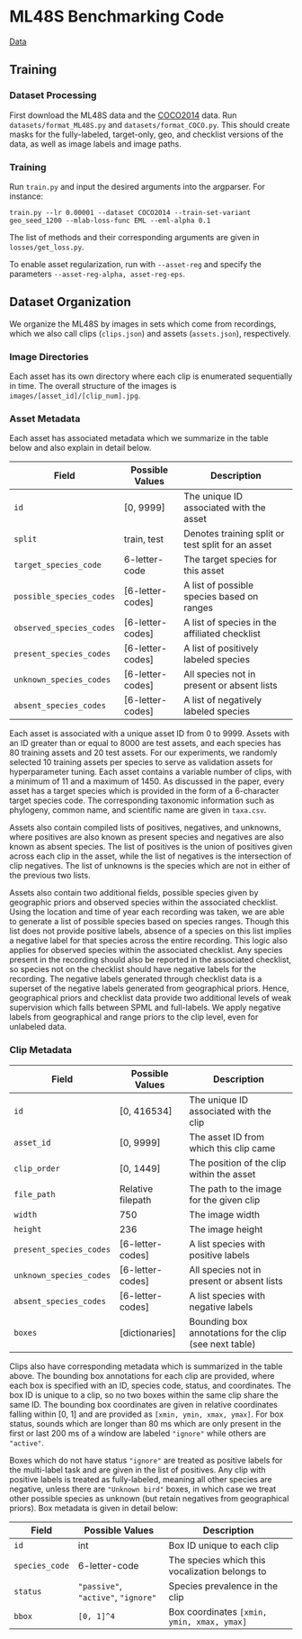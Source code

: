 # ML48S Benchmarking Code

[Data](https://msid-ml48s.s3.amazonaws.com/v0/ml48s.tar.gz)

## Training
### Dataset Processing
First download the ML48S data and the [COCO2014](https://cocodataset.org/#download) data. Run `datasets/format_ML48S.py` and `datasets/format_COCO.py`. 
This should create masks for the fully-labeled, target-only, geo, and checklist versions of the data, as well as image labels and image paths.

### Training
Run `train.py` and input the desired arguments into the argparser. For instance:

`train.py --lr 0.00001 --dataset COCO2014 --train-set-variant geo_seed_1200 --mlab-loss-func EML --eml-alpha 0.1`

The list of methods and their corresponding arguments are given in `losses/get_loss.py`.

To enable asset regularization, run with `--asset-reg` and specify the parameters `--asset-reg-alpha, asset-reg-eps`.

## Dataset Organization

We organize the ML48S by images in sets which come from recordings, which we also call clips (`clips.json`) and assets (`assets.json`), respectively. 

### Image Directories
Each asset has its own directory where each clip is enumerated sequentially in time. The overall structure of the images is `images/[asset_id]/[clip_num].jpg`.

### Asset Metadata

Each asset has associated metadata which we summarize in the table below and also explain in detail below.

| Field                    | Possible Values   | Description                                       |
| ------------------------ | ----------------- | ------------------------------------------------- |
| `id`                     | \[0, 9999]        | The unique ID associated with the asset           |
| `split`                  | train, test       | Denotes training split or test split for an asset |
| `target_species_code`    | 6-letter-code     | The target species for this asset                 |
| `possible_species_codes` | \[6-letter-codes] | A list of possible species based on ranges        |
| `observed_species_codes` | \[6-letter-codes] | A list of species in the affiliated checklist     |
| `present_species_codes`  | \[6-letter-codes] | A list of positively labeled species              |
| `unknown_species_codes`  | \[6-letter-codes] | All species not in present or absent lists        |
| `absent_species_codes`   | \[6-letter-codes] | A list of negatively labeled species              |

Each asset is associated with a unique asset ID from 0 to 9999. Assets with an ID greater than or equal to 8000 are test assets, and each species has 80 training assets and 20 test assets. For our experiments, we randomly selected 10 training assets per species to serve as validation assets for hyperparameter tuning. Each asset contains a variable number of clips, with a minimum of 11 and a maximum of 1450. As discussed in the paper, every asset has a target species which is provided in the form of a 6-character target species code. The corresponding taxonomic information such as phylogeny, common name, and scientific name are given in `taxa.csv`.

Assets also contain compiled lists of positives, negatives, and unknowns, where positives are also known as present species and negatives are also known as absent species. The list of positives is the union of positives given across each clip in the asset, while the list of negatives is the intersection of clip negatives. The list of unknowns is the species which are not in either of the previous two lists.

Assets also contain two additional fields, possible species given by geographic priors and observed species within the associated checklist. Using the location and time of year each recording was taken, we are able to generate a list of possible species based on species ranges. Though this list does not provide positive labels, absence of a species on this list implies a negative label for that species across the entire recording. This logic also applies for observed species within the associated checklist. Any species present in the recording should also be reported in the associated checklist, so species not on the checklist should have negative labels for the recording. The negative labels generated through checklist data is a superset of the negative labels generated from geographical priors. Hence, geographical priors and checklist data provide two additional levels of weak supervision which falls between SPML and full-labels. We apply negative labels from geographical and range priors to the clip level, even for unlabeled data.

### Clip Metadata

| Field                   | Possible Values   | Description                                            |
| ----------------------- | ----------------- | ------------------------------------------------------ |
| `id`                    | \[0, 416534]      | The unique ID associated with the clip                 |
| `asset_id`              | \[0, 9999]        | The asset ID from which this clip came                 |
| `clip_order`            | \[0, 1449]        | The position of the clip within the asset              |
| `file_path`             | Relative filepath | The path to the image for the given clip               |
| `width`                 | 750               | The image width                                        |
| `height`                | 236               | The image height                                       |
| `present_species_codes` | \[6-letter-codes] | A list species with positive labels                    |
| `unknown_species_codes` | \[6-letter-codes] | All species not in present or absent lists             |
| `absent_species_codes`  | \[6-letter-codes] | A list species with negative labels                    |
| `boxes`                 | \[dictionaries]   | Bounding box annotations for the clip (see next table) |

Clips also have corresponding metadata which is summarized in the table above. The bounding box annotations for each clip are provided, where each box is specified with an ID, species code, status, and coordinates. The box ID is unique to a clip, so no two boxes within the same clip share the same ID. The bounding box coordinates are given in relative coordinates falling within \[0, 1] and are provided as `[xmin, ymin, xmax, ymax]`. For box status, sounds which are longer than 80 ms which are only present in the first or last 200 ms of a window are labeled `"ignore"` while others are `"active"`.

Boxes which do not have status `"ignore"` are treated as positive labels for the multi-label task and are given in the list of positives. Any clip with positive labels is treated as fully-labeled, meaning all other species are negative, unless there are `"Unknown bird"` boxes, in which case we treat other possible species as unknown (but retain negatives from geographical priors).
Box metadata is given in detail below:

| Field          | Possible Values                     | Description                                    |
| -------------- | ----------------------------------- | ---------------------------------------------- |
| `id`           | int                                 | Box ID unique to each clip                     |
| `species_code` | 6-letter-code                       | The species which this vocalization belongs to |
| `status`       | `"passive"`, `"active"`, `"ignore"` | Species prevalence in the clip                 |
| `bbox`         | `[0, 1]^4`                          | Box coordinates `[xmin, ymin, xmax, ymax]`     |

